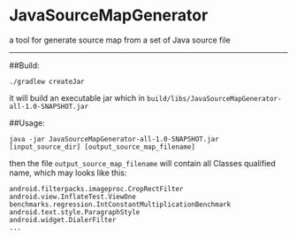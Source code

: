 # JavaSourceMapGenerator
a tool for generate source map from a set of Java source file


---
##Build:

```
./gradlew createJar
```
it will build an executable jar which in ``build/libs/JavaSourceMapGenerator-all-1.0-SNAPSHOT.jar``

##Usage:

```
java -jar JavaSourceMapGenerator-all-1.0-SNAPSHOT.jar [input_source_dir] [output_source_map_filename]
```

then the file ``output_source_map_filename`` will contain all Classes qualified name, which may looks like this:
```
android.filterpacks.imageproc.CropRectFilter
android.view.InflateTest.ViewOne
benchmarks.regression.IntConstantMultiplicationBenchmark
android.text.style.ParagraphStyle
android.widget.DialerFilter
...
```